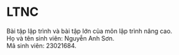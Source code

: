 # LTNC
Bài tập lập trình và bài tập lớn của môn lập trình nâng cao.</br>
Họ và tên sinh viên: Nguyễn Anh Sơn.</br>
Mã sinh viên: 23021684.</br>
